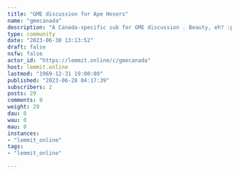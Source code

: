 ```yaml
---
title: "GME discussion for Ape Hosers" 
name: "gmecanada"
description: "A Canada-specific sub for GME discussion . Beauty, eh? :p -- Please: -- READ THE FAQ! (See link in Lounge) -- Keep politics discussions related..."
type: community
date: "2023-06-30 13:13:52"
draft: false
nsfw: false
actor_id: "https://lemmit.online/c/gmecanada"
host: lemmit.online
lastmod: "1969-12-31 19:00:00"
published: "2023-06-28 04:17:39"
subscribers: 2
posts: 29
comments: 0
weight: 29
dau: 0
wau: 0
mau: 0
instances:
- "lemmit_online"
tags: 
- "lemmit_online"

---
```

